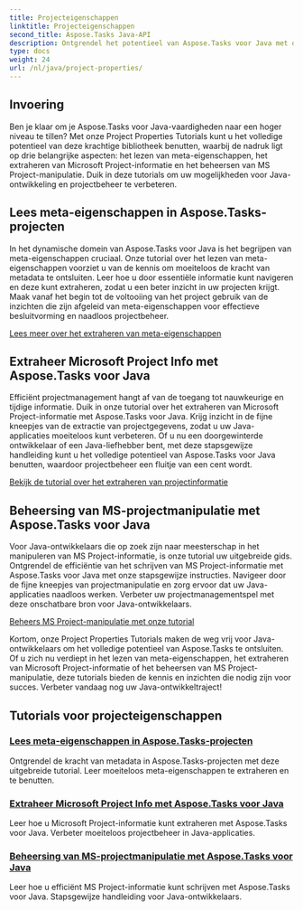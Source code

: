 ```yaml
---
title: Projecteigenschappen
linktitle: Projecteigenschappen
second_title: Aspose.Tasks Java-API
description: Ontgrendel het potentieel van Aspose.Tasks voor Java met onze Tutorials voor projecteigenschappen. Extraheer, benut en manipuleer moeiteloos Microsoft Project-informatie.
type: docs
weight: 24
url: /nl/java/project-properties/
---
```

## Invoering

Ben je klaar om je Aspose.Tasks voor Java-vaardigheden naar een hoger niveau te tillen? Met onze Project Properties Tutorials kunt u het volledige potentieel van deze krachtige bibliotheek benutten, waarbij de nadruk ligt op drie belangrijke aspecten: het lezen van meta-eigenschappen, het extraheren van Microsoft Project-informatie en het beheersen van MS Project-manipulatie. Duik in deze tutorials om uw mogelijkheden voor Java-ontwikkeling en projectbeheer te verbeteren.

## Lees meta-eigenschappen in Aspose.Tasks-projecten
In het dynamische domein van Aspose.Tasks voor Java is het begrijpen van meta-eigenschappen cruciaal. Onze tutorial over het lezen van meta-eigenschappen voorziet u van de kennis om moeiteloos de kracht van metadata te ontsluiten. Leer hoe u door essentiële informatie kunt navigeren en deze kunt extraheren, zodat u een beter inzicht in uw projecten krijgt. Maak vanaf het begin tot de voltooiing van het project gebruik van de inzichten die zijn afgeleid van meta-eigenschappen voor effectieve besluitvorming en naadloos projectbeheer.

[Lees meer over het extraheren van meta-eigenschappen](./read-meta-properties/)

## Extraheer Microsoft Project Info met Aspose.Tasks voor Java
Efficiënt projectmanagement hangt af van de toegang tot nauwkeurige en tijdige informatie. Duik in onze tutorial over het extraheren van Microsoft Project-informatie met Aspose.Tasks voor Java. Krijg inzicht in de fijne kneepjes van de extractie van projectgegevens, zodat u uw Java-applicaties moeiteloos kunt verbeteren. Of u nu een doorgewinterde ontwikkelaar of een Java-liefhebber bent, met deze stapsgewijze handleiding kunt u het volledige potentieel van Aspose.Tasks voor Java benutten, waardoor projectbeheer een fluitje van een cent wordt.

[Bekijk de tutorial over het extraheren van projectinformatie](./read-project-info/)

## Beheersing van MS-projectmanipulatie met Aspose.Tasks voor Java
Voor Java-ontwikkelaars die op zoek zijn naar meesterschap in het manipuleren van MS Project-informatie, is onze tutorial uw uitgebreide gids. Ontgrendel de efficiëntie van het schrijven van MS Project-informatie met Aspose.Tasks voor Java met onze stapsgewijze instructies. Navigeer door de fijne kneepjes van projectmanipulatie en zorg ervoor dat uw Java-applicaties naadloos werken. Verbeter uw projectmanagementspel met deze onschatbare bron voor Java-ontwikkelaars.

[Beheers MS Project-manipulatie met onze tutorial](./write-project-info/)

Kortom, onze Project Properties Tutorials maken de weg vrij voor Java-ontwikkelaars om het volledige potentieel van Aspose.Tasks te ontsluiten. Of u zich nu verdiept in het lezen van meta-eigenschappen, het extraheren van Microsoft Project-informatie of het beheersen van MS Project-manipulatie, deze tutorials bieden de kennis en inzichten die nodig zijn voor succes. Verbeter vandaag nog uw Java-ontwikkeltraject!

## Tutorials voor projecteigenschappen
### [Lees meta-eigenschappen in Aspose.Tasks-projecten](./read-meta-properties/)
Ontgrendel de kracht van metadata in Aspose.Tasks-projecten met deze uitgebreide tutorial. Leer moeiteloos meta-eigenschappen te extraheren en te benutten.
### [Extraheer Microsoft Project Info met Aspose.Tasks voor Java](./read-project-info/)
Leer hoe u Microsoft Project-informatie kunt extraheren met Aspose.Tasks voor Java. Verbeter moeiteloos projectbeheer in Java-applicaties.
### [Beheersing van MS-projectmanipulatie met Aspose.Tasks voor Java](./write-project-info/)
Leer hoe u efficiënt MS Project-informatie kunt schrijven met Aspose.Tasks voor Java. Stapsgewijze handleiding voor Java-ontwikkelaars.